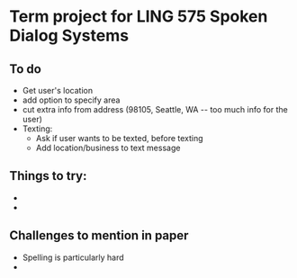 # Term project for LING 575 Spoken Dialog Systems

## To do
- Get user's location
- add option to specify area
- cut extra info from address (98105, Seattle, WA -- too much info for the user)
- Texting:
    - Ask if user wants to be texted, before texting
    - Add location/business to text message

## Things to try:
- <say-as interpret-as="telephone">
-

## Challenges to mention in paper
- Spelling is particularly hard
-
